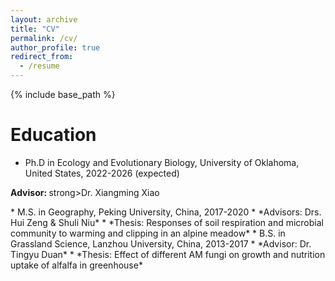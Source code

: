 ```yaml
---
layout: archive
title: "CV"
permalink: /cv/
author_profile: true
redirect_from:
  - /resume
---
```


{% include base_path %}

Education
======
* Ph.D in Ecology and Evolutionary Biology, University of Oklahoma, United States, 2022-2026 (expected)
<p><strong>Advisor: </strong>strong>Dr. Xiangming Xiao</p>
* M.S. in Geography, Peking University, China, 2017-2020
* *Advisors: Drs. Hui Zeng & Shuli Niu*
* *Thesis: Responses of soil respiration and microbial community to warming and clipping in an alpine meadow*
* B.S. in Grassland Science, Lanzhou University, China, 2013-2017
* *Advisor: Dr. Tingyu Duan*
* *Thesis: Effect of different AM fungi on growth and nutrition uptake of alfalfa in greenhouse*
